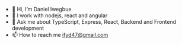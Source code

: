 - 👋 Hi, I’m Daniel Iwegbue
- 👀 I work with nodejs, react and angular
- 🌱 Ask me about TypeScript, Express, React, Backend and Frontend development
- 📫 How to reach me ifyd47@gmail.com

<!---
dandinoify/dandinoify is a ✨ special ✨ repository because its `README.md` (this file) appears on your GitHub profile.
You can click the Preview link to take a look at your changes.
--->
